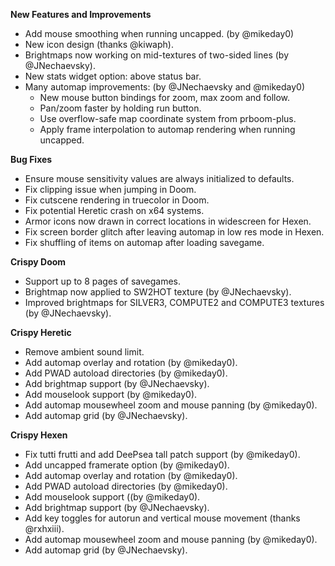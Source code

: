 **New Features and Improvements**
* Add mouse smoothing when running uncapped. (by @mikeday0)
* New icon design (thanks @kiwaph).
* Brightmaps now working on mid-textures of two-sided lines (by @JNechaevsky).
* New stats widget option: above status bar.
* Many automap improvements: (by @JNechaevsky and @mikeday0)
    - New mouse button bindings for zoom, max zoom and follow.
    - Pan/zoom faster by holding run button.
    - Use overflow-safe map coordinate system from prboom-plus.
    - Apply frame interpolation to automap rendering when running uncapped.

**Bug Fixes**
* Ensure mouse sensitivity values are always initialized to defaults.
* Fix clipping issue when jumping in Doom.
* Fix cutscene rendering in truecolor in Doom.
* Fix potential Heretic crash on x64 systems.
* Armor icons now drawn in correct locations in widescreen for Hexen.
* Fix screen border glitch after leaving automap in low res mode in Hexen.
* Fix shuffling of items on automap after loading savegame.

**Crispy Doom**
* Support up to 8 pages of savegames.
* Brightmap now applied to SW2HOT texture (by @JNechaevsky).
* Improved brightmaps for SILVER3, COMPUTE2 and COMPUTE3 textures (by @JNechaevsky).

**Crispy Heretic**
* Remove ambient sound limit.
* Add automap overlay and rotation (by @mikeday0).
* Add PWAD autoload directories (by @mikeday0).
* Add brightmap support (by @JNechaevsky).
* Add mouselook support (by @mikeday0).
* Add automap mousewheel zoom and mouse panning (by @mikeday0).
* Add automap grid (by @JNechaevsky).

**Crispy Hexen**
* Fix tutti frutti and add DeePsea tall patch support (by @mikeday0).
* Add uncapped framerate option (by @mikeday0).
* Add automap overlay and rotation (by @mikeday0).
* Add PWAD autoload directories (by @mikeday0).
* Add mouselook support ((by @mikeday0).
* Add brightmap support (by @JNechaevsky).
* Add key toggles for autorun and vertical mouse movement (thanks @rxhxiii).
* Add automap mousewheel zoom and mouse panning (by @mikeday0).
* Add automap grid (by @JNechaevsky).
